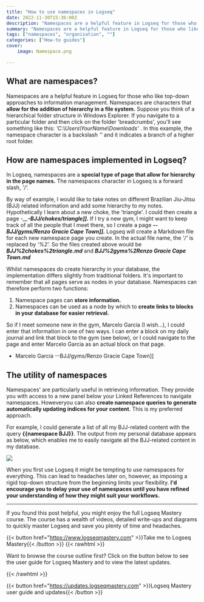 ```yaml
---
title: "How to use namespaces in Logseq"
date: 2022-11-30T15:36:00Z
description: "Namespaces are a helpful feature in Logseq for those who like top-down approaches to information management. This post is a collection of excerpts from Logseq Mastery"
summary: "Namespaces are a helpful feature in Logseq for those who like top-down approaches to information management. This post is a collection of excerpts from Logseq Mastery."
tags: ["namespaces", "organisation", ""]
categories: ["How-to guides"]
cover:
    image: Namespace.png

---
```


## What are namespaces?

Namespaces are a helpful feature in Logseq for those who like top-down approaches to information management. Namespaces are characters that **allow for the addition of hierarchy in a file system.** Suppose you think of a hierarchical folder structure in Windows Explorer. If you navigate to a particular folder and then click on the folder 'breadcrumbs', you'll see something like this: _'C:\Users\YourName\Downloads'_ . In this example, the namespace character is a backslash _'\'_ and it indicates a branch of a higher root folder.

## How are namespaces implemented in Logseq?

In Logseq, namespaces are a **special type of page that allow for hierarchy in the page names.** The namespaces character in Logseq is a forward slash, _'/'._

By way of example, I would like to take notes on different Brazilian Jiu-Jitsu (BJJ) related information and add some hierarchy to my notes. Hypothetically I learn about a new choke, the 'triangle'. I could then create a page _-__**-BJJ/chokes/triangle]].**_ If I try a new gym, I might want to keep track of all the people that I meet there, so I create a page _**--BJJ/gyms/Renzo Gracie Cape Town]].**_ Logseq will create a Markdown file for each new namespace page you create. In the actual file name, the _'/'_ is replaced by _'%2'._ So the files created above would be _**BJJ%2chokes%2triangle.md**_ and _**BJJ%2gyms%2Renzo Gracie Cape Town.md**_

Whilst namespaces do create hierarchy in your database, the implementation differs slightly from traditional folders. It's important to remember that all pages serve as nodes in your database. Namespaces can therefore perform two functions:

1. Namespace pages can **store information.**
2. Namespaces can be used as a node by which to **create links to blocks in your database for easier retrieval.**

So if I meet someone new in the gym, Marcelo Garcia (I wish...), I could enter that information in one of two ways. I can enter a block on my daily journal and link that block to the gym (see below), or I could navigate to the page and enter Marcelo Garcia as an actual block on that page.

- Marcelo Garcia --BJJ/gyms/Renzo Gracie Cape Town]]

## The utility of namespaces

Namespaces' are particularly useful in retrieving information. They provide you with access to a new panel below your Linked References to navigate namespaces. Howeveryou can also **create namespace queries to generate automatically updating indices for your content**. This is my preferred approach.

For example, I could generate a list of all my BJJ-related content with the query **{{namespace BJJ}}**. The output from my personal database appears as below, which enables me to easily navigate all the BJJ-related content in my database.

![](https://d1yei2z3i6k35z.cloudfront.net/1932909/63875fc7dac9c_Capture.PNG)

When you first use Logseq it might be tempting to use namespaces for everything. This can lead to headaches later on, however, as imposing a rigid top-down structure from the beginning limits your flexibility. **I'd encourage you to delay your use of namespaces until you have refined your understanding of how they might suit your workflows.**

---

If you found this post helpful, you might enjoy the full Logseq Mastery course. The course has a wealth of videos, detailed write-ups and diagrams to quickly master Logseq and save you plenty of time and headaches.

{{< button href="https://www.logseqmastery.com" >}}Take me to Logseq Mastery{{< /button >}}
{{< rawhtml >}}
  <p class="speshal-fancy-custom">
    Want to browse the course outline first? Click on the button below to see the user guide for Logseq Mastery and to view the latest updates.
  </p>
{{< /rawhtml >}}


{{< button href="https://updates.logseqmastery.com" >}}Logseq Mastery user guide and updates{{< /button >}}